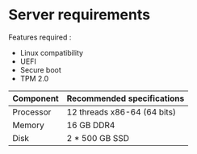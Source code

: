 # Server requirements

Features required :
- Linux compatibility
- UEFI
- Secure boot
- TPM 2.0

| Component | Recommended specifications  |
| --------- | --------------------------- |
| Processor | 12 threads x86-64 (64 bits) |
| Memory    | 16 GB DDR4                  |
| Disk      | 2 * 500 GB SSD              |
